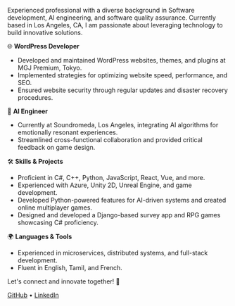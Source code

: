 Experienced professional with a diverse background in Software development, AI engineering, and software quality assurance. Currently based in Los Angeles, CA, I am passionate about leveraging technology to build innovative solutions.

🌐 **WordPress Developer**
- Developed and maintained WordPress websites, themes, and plugins at MGJ Premium, Tokyo.
- Implemented strategies for optimizing website speed, performance, and SEO.
- Ensured website security through regular updates and disaster recovery procedures.

🤖 **AI Engineer**
- Currently at Soundromeda, Los Angeles, integrating AI algorithms for emotionally resonant experiences.
- Streamlined cross-functional collaboration and provided critical feedback on game design.

🛠️ **Skills & Projects**
- Proficient in C#, C++, Python, JavaScript, React, Vue, and more.
- Experienced with Azure, Unity 2D, Unreal Engine, and game development.
- Developed Python-powered features for AI-driven systems and created online multiplayer games.
- Designed and developed a Django-based survey app and RPG games showcasing C# proficiency.

🌍 **Languages & Tools**
- Experienced in microservices, distributed systems, and full-stack development.
- Fluent in English, Tamil, and French.

Let's connect and innovate together! 🚀

[GitHub](rarulraj) • [LinkedIn](linkedin.com/in/rajaarun-arulraj-236a78259)
